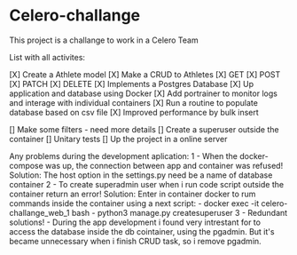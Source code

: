 # Celero-challange
This project is a challange to work in a Celero Team

List with all activites:

[X] Create a Athlete model 
[X] Make a CRUD to Athletes
  [X] GET
  [X] POST
  [X] PATCH
  [X] DELETE
[X] Implements a Postgres Database
[X] Up application and database using Docker
  [X] Add portrainer to monitor logs and interage with individual containers
[X] Run a routine to populate database based on csv file
  [X] Improved performance by bulk insert

[] Make some filters - need more details
[] Create a superuser outside the container 
[] Unitary tests
[] Up the project in a online server

Any problems during the development aplication:
  1 - When the docker-compose was up, the connection between app and container was refused!
  Solution: The host option in the settings.py need be a name of database container
  2 - To create superadmin user when i run code script outside the container return an error!
  Solution: Enter in container docker to rum commands inside the container using a next script:
    - docker exec -it celero-challange_web_1 bash
    - python3 manage.py createsuperuser
  3 - Redundant solutions!
    - During the app development i found very intrestant for to access the database inside the db cointainer,
      using the pgadmin. But it's became unnecessary when i finish CRUD task, so i remove pgadmin.